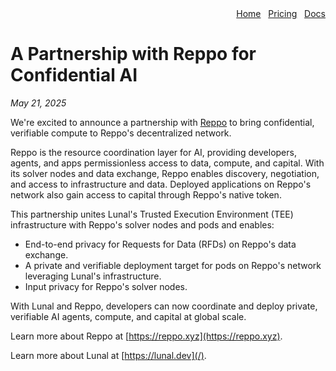 <div align="right">
  <nav>
    <a href="/">Home</a>&nbsp;&nbsp;
    <a href="/pricing.md">Pricing</a>&nbsp;&nbsp;
    <a href="/docs/README.md">Docs</a>
  </nav>
</div>

# A Partnership with Reppo for Confidential AI

*May 21, 2025*

We're excited to announce a partnership with [Reppo](https://reppo.xyz/) to bring confidential, verifiable compute to Reppo's decentralized network.

Reppo is the resource coordination layer for AI, providing developers, agents, and apps permissionless access to data, compute, and capital. With its solver nodes and data exchange, Reppo enables discovery, negotiation, and access to infrastructure and data. Deployed applications on Reppo's network also gain access to capital through Reppo's native token.

This partnership unites Lunal's Trusted Execution Environment (TEE) infrastructure with Reppo's solver nodes and pods and enables:

- End-to-end privacy for Requests for Data (RFDs) on Reppo's data exchange.
- A private and verifiable deployment target for pods on Reppo's network leveraging Lunal's infrastructure.
- Input privacy for Reppo's solver nodes.

With Lunal and Reppo, developers can now coordinate and deploy private, verifiable AI agents, compute, and capital at global scale.

Learn more about Reppo at [https://reppo.xyz](https://reppo.xyz).

Learn more about Lunal at [https://lunal.dev](/).